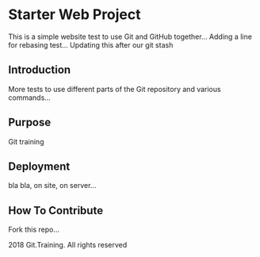 # Starter Web Project

This is a simple website test to use Git and GitHub together...
Adding a line for rebasing test...
Updating this after our git stash

## Introduction

More tests to use different parts of the Git repository and various commands...

## Purpose

Git training

## Deployment

bla bla, on site, on server...

## How To Contribute

Fork this repo...

2018 Git.Training. All rights reserved
